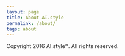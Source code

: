 ```yaml
---
layout: page
title: About AI.style
permalink: /about/
tags: about
---
```


Copyright 2016 AI.style℠. All rights reserved.
